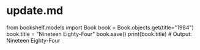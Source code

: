 # update.md

from bookshelf.models import Book
book = Book.objects.get(title="1984")
book.title = "Nineteen Eighty-Four"
book.save()
print(book.title)  # Output: Nineteen Eighty-Four
